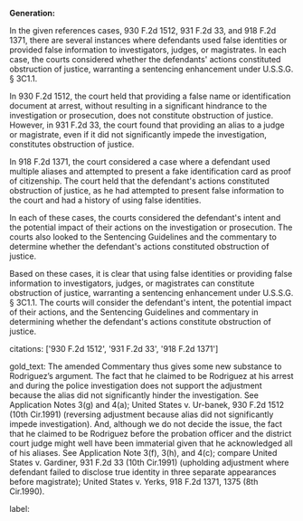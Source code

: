 **Generation:**



In the given references cases, 930 F.2d 1512, 931 F.2d 33, and 918 F.2d 1371, there are several instances where defendants used false identities or provided false information to investigators, judges, or magistrates. In each case, the courts considered whether the defendants' actions constituted obstruction of justice, warranting a sentencing enhancement under U.S.S.G. § 3C1.1.

In 930 F.2d 1512, the court held that providing a false name or identification document at arrest, without resulting in a significant hindrance to the investigation or prosecution, does not constitute obstruction of justice. However, in 931 F.2d 33, the court found that providing an alias to a judge or magistrate, even if it did not significantly impede the investigation, constitutes obstruction of justice.

In 918 F.2d 1371, the court considered a case where a defendant used multiple aliases and attempted to present a fake identification card as proof of citizenship. The court held that the defendant's actions constituted obstruction of justice, as he had attempted to present false information to the court and had a history of using false identities.

In each of these cases, the courts considered the defendant's intent and the potential impact of their actions on the investigation or prosecution. The courts also looked to the Sentencing Guidelines and the commentary to determine whether the defendant's actions constituted obstruction of justice.

Based on these cases, it is clear that using false identities or providing false information to investigators, judges, or magistrates can constitute obstruction of justice, warranting a sentencing enhancement under U.S.S.G. § 3C1.1. The courts will consider the defendant's intent, the potential impact of their actions, and the Sentencing Guidelines and commentary in determining whether the defendant's actions constitute obstruction of justice.



citations: ['930 F.2d 1512', '931 F.2d 33', '918 F.2d 1371']

gold_text: The amended Commentary thus gives some new substance to Rodriguez’s argument. The fact that he claimed to be Rodriguez at his arrest and during the police investigation does not support the adjustment because the alias did not significantly hinder the investigation. See Application Notes 3(g) and 4(a); United States v. Ur-banek, 930 F.2d 1512 (10th Cir.1991) (reversing adjustment because alias did not significantly impede investigation). And, although we do not decide the issue, the fact that he claimed to be Rodriguez before the probation officer and the district court judge might well have been immaterial given that he acknowledged all of his aliases. See Application Note 3(f), 3(h), and 4(c); compare United States v. Gardiner, 931 F.2d 33 (10th Cir.1991) (upholding adjustment where defendant failed to disclose true identity in three separate appearances before magistrate); United States v. Yerks, 918 F.2d 1371, 1375 (8th Cir.1990).

label: 